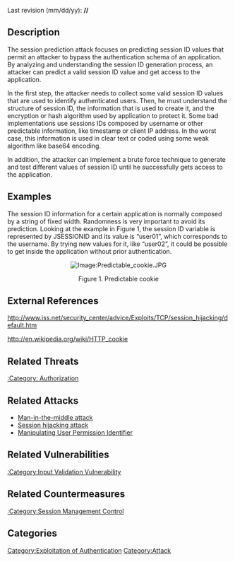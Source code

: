 Last revision (mm/dd/yy): **//**

## Description

The session prediction attack focuses on predicting session ID values
that permit an attacker to bypass the authentication schema of an
application. By analyzing and understanding the session ID generation
process, an attacker can predict a valid session ID value and get access
to the application.

In the first step, the attacker needs to collect some valid session ID
values that are used to identify authenticated users. Then, he must
understand the structure of session ID, the information that is used to
create it, and the encryption or hash algorithm used by application to
protect it. Some bad implementations use sessions IDs composed by
username or other predictable information, like timestamp or client IP
address. In the worst case, this information is used in clear text or
coded using some weak algorithm like base64 encoding.

In addition, the attacker can implement a brute force technique to
generate and test different values of session ID until he successfully
gets access to the application.

## Examples

The session ID information for a certain application is normally
composed by a string of fixed width. Randomness is very important to
avoid its prediction. Looking at the example in Figure 1, the session ID
variable is represented by JSESSIONID and its value is “user01”, which
corresponds to the username. By trying new values for it, like “user02”,
it could be possible to get inside the application without prior
authentication.

<center>

![Image:Predictable_cookie.JPG](Predictable_cookie.JPG
"Image:Predictable_cookie.JPG")

Figure 1. Predictable cookie

</center>

## External References

<http://www.iss.net/security_center/advice/Exploits/TCP/session_hijacking/default.htm>

<http://en.wikipedia.org/wiki/HTTP_cookie>

## Related Threats

[:Category: Authorization](:Category:_Authorization "wikilink")

## Related Attacks

  - [Man-in-the-middle attack](Man-in-the-middle_attack "wikilink")
  - [Session hijacking attack](Session_hijacking_attack "wikilink")
  - [Manipulating User Permission
    Identifier](Manipulating_User_Permission_Identifier "wikilink")

## Related Vulnerabilities

[:Category:Input Validation
Vulnerability](:Category:Input_Validation_Vulnerability "wikilink")

## Related Countermeasures

[:Category:Session Management
Control](:Category:Session_Management_Control "wikilink")

## Categories

[Category:Exploitation of
Authentication](Category:Exploitation_of_Authentication "wikilink")
[Category:Attack](Category:Attack "wikilink")